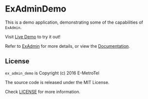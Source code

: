 # ExAdminDemo

This is a demo application, demonstrating some of the capabilities of `ExAdmin`.

Visit [Live Demo](http://demo.exadmin.info/admin) to try it out!

Refer to [ExAdmin](https://github.com/smpallen99/ex_admin) for more details, or 
view the [Documentation](http://exadmin.info/doc).

## License

`ex_admin_demo` is Copyright (c) 2016 E-MetroTel

The source code is released under the MIT License.

Check [LICENSE](LICENSE) for more information.
